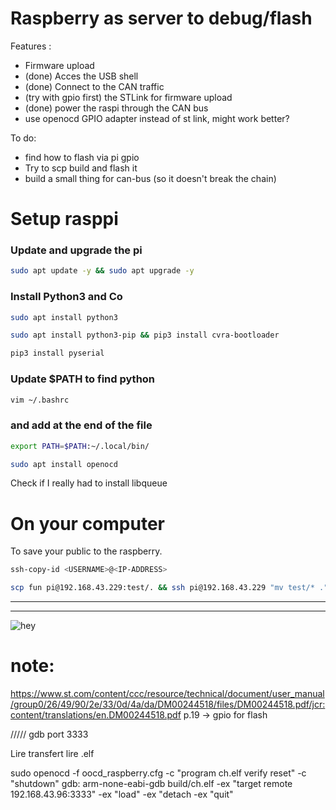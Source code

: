 # Raspberry as server to debug/flash

Features :
 * Firmware upload
 * (done) Acces the USB shell                                          
 * (done) Connect to the CAN traffic                                   
 * (try with gpio first) the STLink for firmware upload                               
 * (done) power the raspi through the CAN bus                          
 * use openocd GPIO adapter instead of st link, might work better?

 To do:
 * find how to flash via pi gpio
 * Try to scp build and flash it
 * build a small thing for can-bus (so it doesn't break the chain)


# Setup rasppi
### Update and upgrade the pi
```BASH
sudo apt update -y && sudo apt upgrade -y
```
### Install Python3 and Co
```BASH
sudo apt install python3
```
```BASH
sudo apt install python3-pip && pip3 install cvra-bootloader
```
```BASH
pip3 install pyserial
```
### Update $PATH to find python
```BASH
vim ~/.bashrc 
```
### and add at the end of the file
```BASH
export PATH=$PATH:~/.local/bin/
```
```BASH
sudo apt install openocd
```
Check if I really had to install libqueue

# On your computer 
To save your public to the raspberry.
```BASH
ssh-copy-id <USERNAME>@<IP-ADDRESS>
```
```BASH
scp fun pi@192.168.43.229:test/. && ssh pi@192.168.43.229 "mv test/* ."
```
___
___
![hey](https://i.imgflip.com/2uhb5u.jpg)

# note:
https://www.st.com/content/ccc/resource/technical/document/user_manual/group0/26/49/90/2e/33/0d/4a/da/DM00244518/files/DM00244518.pdf/jcr:content/translations/en.DM00244518.pdf
p.19 -> gpio for flash



/////
gdb port 3333

Lire transfert
lire .elf

sudo openocd -f oocd_raspberry.cfg -c "program ch.elf verify reset" -c "shutdown"
gdb:
    arm-none-eabi-gdb build/ch.elf -ex "target remote 192.168.43.96:3333" -ex "load" -ex "detach -ex "quit"